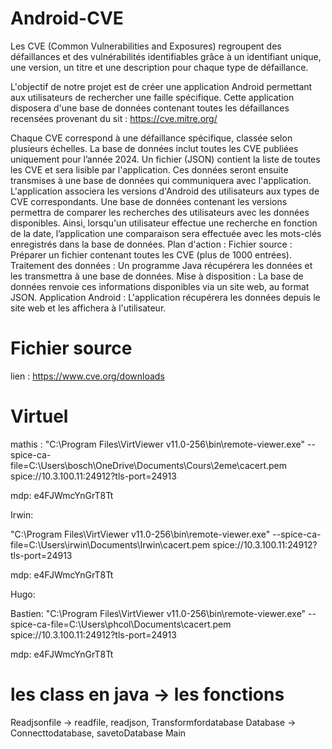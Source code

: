 # Android-CVE

Les CVE (Common Vulnerabilities and Exposures) regroupent des défaillances et des vulnérabilités identifiables grâce à un identifiant unique, une version, un titre et une description pour chaque type de défaillance. 

L'objectif de notre projet est de créer une application Android permettant aux utilisateurs de rechercher une faille spécifique. Cette application disposera d'une base de données contenant toutes les défaillances recensées provenant du sit : https://cve.mitre.org/

Chaque CVE correspond à une défaillance spécifique, classée selon plusieurs échelles. La base de données inclut toutes les CVE publiées uniquement pour l’année 2024.
Un fichier (JSON) contient la liste de toutes les CVE et sera lisible par l'application.  Ces données seront ensuite transmises à une base de données qui communiquera avec l'application.
L'application associera les versions d'Android des utilisateurs aux types de CVE correspondants. Une base de données contenant les versions permettra de comparer les recherches des utilisateurs avec les données disponibles. Ainsi, lorsqu'un utilisateur effectue une recherche en fonction de  la date, l’application une comparaison sera effectuée avec les mots-clés enregistrés dans la base de données.
Plan d'action :
Fichier source : Préparer un fichier contenant toutes les CVE (plus de 1000 entrées).
Traitement des données : Un programme Java récupérera les données et les transmettra à une base de données.
Mise à disposition : La base de données renvoie ces informations disponibles via un site web, au format JSON.
Application Android : L'application récupérera les données depuis le site web et les affichera à l'utilisateur.

# Fichier source
lien : https://www.cve.org/downloads

# Virtuel

mathis :
"C:\Program Files\VirtViewer v11.0-256\bin\remote-viewer.exe" --spice-ca-file=C:\Users\bosch\OneDrive\Documents\Cours\2eme\cacert.pem spice://10.3.100.11:24912?tls-port=24913

mdp: e4FJWmcYnGrT8Tt

Irwin:

"C:\Program Files\VirtViewer v11.0-256\bin\remote-viewer.exe" --spice-ca-file=C:\Users\irwin\Documents\Irwin\cacert.pem spice://10.3.100.11:24912?tls-port=24913

mdp: e4FJWmcYnGrT8Tt

Hugo:


Bastien:
"C:\Program Files\VirtViewer v11.0-256\bin\remote-viewer.exe" --spice-ca-file=C:\Users\phcol\Documents\cacert.pem spice://10.3.100.11:24912?tls-port=24913

mdp: e4FJWmcYnGrT8Tt

# les class en java -> les fonctions

Readjsonfile -> readfile, readjson, Transformfordatabase
Database -> Connecttodatabase, savetoDatabase
Main 




